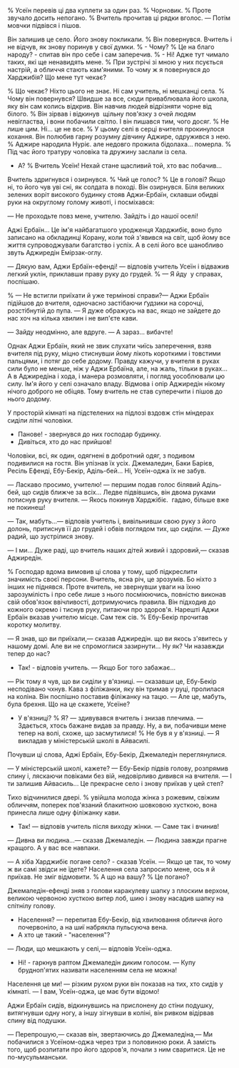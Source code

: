 % Усеїн перевів ці два куплети за один раз.
% Чорновик.
% Проте звучало досить непогано.
% Вчитель прочитав ці рядки вголос.
— Потім мовчки підвівся і пішов.

Він залишив це село.
Його знову покликали.
% Він повернувся.
Вчитель і не відчув, як знову поринув у свої думки.
% - Чому?
% Це на благо народу? - спитав він про себе і сам заперечив.
% - Ні!
Адже тут чимало таких, які ще ненавидять мене.
% При зустрічі зі мною у них псується настрій, а обличчя стають кам'яними.
То чому ж я повернувся до Харджибія?
Що мене тут чекає?

% Що чекає?
Ніхто цього не знає.
Ні сам учитель, ні мешканці села.
% Чому він повернувся?
Швидше за все, сюди приваблювала його школа, яку він сам колись відкрив.
Він навчив людей відрізняти чорне від білого.
% Він зірвав і відкинув  щільну пов'язку з очей людям невігластва, і вони побачили світло.
І він пишався тим, чого досяг.
% Не лише цим.
Ні... це не все.
% У цьому селі в серці вчителя прокинулося кохання.
Він полюбив гарну розумну дівчину Аджире, одружився з нею.
% Аджире народила Нуріє.
але недовго прожила бідолаха... померла.
% Під час його тратуру чоловіка та дружину заслали із села.

- А?
% Вчитель Усеїн!
Нехай стане щасливий той, хто вас побачив...

Вчитель здригнувся і озирнувся.
% Чий це голос?
% Це в голові?
Якщо ні, то його чув уві сні, як солдата в поході.
Він озирнувся.
Біля великих зелених воріт високого будинку стояв Аджи-Ербаїн, склавши обидві руки на округлому голому животі, і посміхався:

— Не проходьте повз мене, учителю.
Зайдіть і до нашої оселі!

Аджі Ербаїн... Це ім'я найбагатшого уродженця Харджибіє, воно було записано на обкладинці Корану, коли той з'явився на світ, щоб йому все життя супроводжували багатство і успіх.
А в селі його все шанобливо звуть Аджиредін Емірзак-оглу.

— Дякую вам, Аджи Ербаїн-ефенді! — відповів учитель Усеїн і відважив легкий уклін, приклавши праву руку до грудей.
% — Я йду  у справах, поспішаю.

% — Не встигли приїхати й уже термінові справи?— Аджи Ербаїн підійшов до вчителя, одночасно застібаючи ґудзики на сорочці, розстібнутій до пупа.
— Я дуже ображусь на вас, якщо не зайдете до нас хоч на кілька хвилин і не вип'єте кави.

— Зайду неодмінно, але вдруге.
— А зараз... вибачте!

Однак Аджи Ербаїн, який не звик слухати чиїсь заперечення, взяв вчителя під руку, міцно стиснувши йому лікоть короткими і товстими пальцями, і потяг до себе додому.
Правду кажучи, у вчителя в руках сили було не менше, ніж у Аджи Ербаїна, але, на жаль, тільки в руках...
А в Аджиредіна і хода, і манера розмовляти, і погляд уособлювали цю силу.
Ім'я його у селі означало владу.
Відмова і опір Аджиредін нікому нічого доброго не обіцяв.
Тому вчитель не став суперечити і пішов до нього додому.

У просторій кімнаті на підстелених на підлозі вздовж стін міндерах сиділи літні чоловіки.

- Панове! - звернувся до них господар будинку.
- Дивіться, хто до нас прийшов!

Чоловіки, всі, як один, одягнені в добротний одяг, з подивом подивилися на гостя.
Він упізнав їх усіх.
Джемаледин, Баки Барієв, Ресіль Ефенді, Ебу-Бекір, Аділь-бей...
Ні, Усеїн-оджа їх не забув.

— Ласкаво просимо, учителю! — першим подав голос білявий Аділь-бей, що сидів ближче за всіх...
Ледве підвівшись, він двома руками потиснув руку вчителя.
— Якось покинув Харджібіє.
 гадаю, більше вже не покинеш!

— Так, мабуть...— відповів учитель і, вивільнивши свою руку з його долонь, притиснув її до грудей і обвів поглядом тих, що сиділи.
— Дуже радий, що зустрілися знову.

— І ми... Дуже раді, що вчитель наших дітей живий і здоровий,— сказав Аджиредін.

% Господар вдома вимовив ці слова у тому, щоб підкреслити значимість своєї персони.
Вчитель, ясна річ, це зрозумів.
Бо ніхто з інших не піднявся.
Проте вчитель, не звернувши уваги на їхню зарозумілість і про себе лише з нього посміюючись, повністю виконав свій обов'язок ввічливості, дотримуючись правила.
Він підходив до кожного окремо і тиснув руку, питаючи про здоров'я.
Нарешті Аджи Ербаїн вказав учителю місце.
Сам теж сів.
% Ебу-Бекір прочитав коротку молитву.

— Я знав, що ви приїхали,— сказав Аджиредін.
що ви якось з'явитесь у нашому домі.
Але ви не спромоглися зазирнути...
Ну як?
Чи назавжди тепер до нас?

- Так! - відповів учитель.
— Якщо Бог того забажає...

— Рік тому я чув, що ви сиділи у в'язниці.
— сказавши це, Ебу-Бекір несподівано чхнув.
Кава з філіжанки, яку він тримав у руці, пролилася на коліна.
Він поспішно поставив філіжанку на тацю.
— Але це, мабуть, була брехня.
Що на це скажете, Усеїне?

- У в'язниці?
% Я? — здивувався вчитель і знизав плечима.
— Здається, хтось бажане видав за правду.
Ну, а ви, побачивши мене тепер на волі, схоже, що засмутилися!
% Не був я у в'язниці.
— Я викладав у міністерській школі в Айвасилі.

Почувши ці слова, Аджі Ербаїн, Ебу-Бекір, Джемаледін переглянулися.

— У міністерській школі, кажете? — Ебу-Бекір підвів голову, розпрямив спину і, ляскаючи повіками без вій, недовірливо дивився на вчителя.
— І ти залишив Айвасиль... Це прекрасне село і знову приїхав у цей степ?

Тихо відчинилися двері.
% увійшла молода жінка з рожевим, свіжим обличчям, поперек пов'язаний блакитною шовковою хусткою, вона принесла лише одну філіжанку кави.

- Так! — відповів учитель після виходу жінки.
— Саме так і вчинив!

— Дивна ви людина...— сказав Джемаледін.
— Людина завжди прагне кращого.
А у вас все навпаки.

— А хіба Харджибіє погане село? - сказав Усеїн.
— Якщо це так, то чому ж ви самі звідси не їдете?
Населення села запросило мене, ось я й приїхав.
Не зміг відмовити.
% А що на вашу?
% Це погано?

Джемаледін-ефенді зняв з голови каракулеву шапку з плоским верхом, великою червоною хусткою витер лоб, шию і знову насадив шапку на спітнілу голову.

- Населення? — перепитав Ебу-Бекір, від хвилювання обличчя його почервоніло, а на шиї набрякла пульсуюча вена.
- А хто це такий - "населення"?

— Люди, що мешкають у селі,— відповів Усеїн-оджа.

- Ні! - гаркнув раптом Джемаледін диким голосом.
— Купу брудноп'ятих називати населенням села не можна!

Населення це ми! — різким рухом руки він показав на тих, хто сидів у кімнаті.
— І вам, Усеїн-оджа, це має бути відомо!

Аджи Ербаїн сидів, відкинувшись на прислонену до стіни подушку, витягнувши одну ногу, а іншу зігнувши в коліні, він ривком відірвав спину від подушки.

— Перепрошую,— сказав він, звертаючись до Джемаледіна,— Ми побачилися з Усеїном-оджа через три з половиною роки.
А замість того, щоб розпитати про його здоров'я, почали з ним сваритися.
Це не по-мусульманськи.